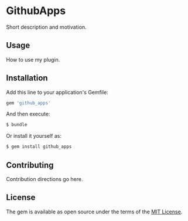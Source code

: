 # GithubApps
Short description and motivation.

## Usage
How to use my plugin.

## Installation
Add this line to your application's Gemfile:

```ruby
gem 'github_apps'
```

And then execute:
```bash
$ bundle
```

Or install it yourself as:
```bash
$ gem install github_apps
```

## Contributing
Contribution directions go here.

## License
The gem is available as open source under the terms of the [MIT License](https://opensource.org/licenses/MIT).
